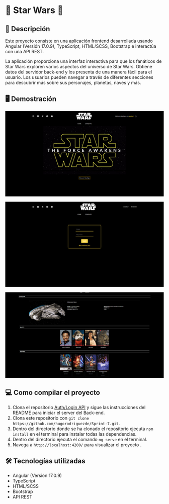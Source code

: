# 🚀 Star Wars 🚀

## 📃 Descripción

Este proyecto consiste en una aplicación frontend desarrollada usando Angular (Versión 17.0.9), TypeScript, HTML/SCSS, Bootstrap e interactúa con una API REST.

La aplicación proporciona una interfaz interactiva para que los fanáticos de Star Wars exploren varios aspectos del universo de Star Wars. Obtiene datos del servidor back-end y los presenta de una manera fácil para el usuario. Los usuarios pueden navegar a través de diferentes secciones para descubrir más sobre sus personajes, planetas, naves y más.


## 🖥 Demostración
![HomePage](https://github.com/hugorodriguezde/Sprint-7/blob/main/src/assets/img/StarWarsHome.png)


![Login](https://github.com/hugorodriguezde/Sprint-7/blob/main/src/assets/img/starWarsLogin.png)


![Starships info](https://github.com/hugorodriguezde/Sprint-7/blob/main/src/assets/img/starWars2.png)

## 💻  Como compilar el proyecto

1. Clona el repositorio [Auth/Login API](https://github.com/hugorodriguezde/Auth-Login-API) y sigue las instrucciones del README para iniciar el server del Back-end.
2. Clona este repositorio con `git clone https://github.com/hugorodriguezde/Sprint-7.git`.
3. Dentro del directorio donde se ha clonado el repositorio ejecuta `npm install` en el terminal para instalar todas las dependencias.
4. Dentro del directorio ejecuta el comando `ng serve` en el terminal.
5. Navega a `http://localhost:4200/` para visualizar el proyecto .



## 🛠️ Tecnologías utilizadas

- Angular (Version 17.0.9)
- TypeScript
- HTML/SCSS
- Bootstrap
- API REST


